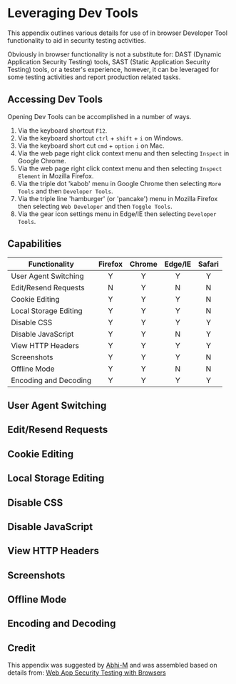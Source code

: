 # Leveraging Dev Tools

This appendix outlines various details for use of in browser Developer Tool functionality to aid in security testing activities.

Obviously in browser functionality is not a substitute for: DAST (Dynamic Application Security Testing) tools, SAST (Static Application Security Testing) tools, or a tester's experience, however, it can be leveraged for some testing activities and report production related tasks.

## Accessing Dev Tools

Opening Dev Tools can be accomplished in a number of ways.

1. Via the keyboard shortcut `F12`.
2. Via the keyboard shortcut `ctrl` + `shift` + `i` on Windows.
3. Via the keyboard short cut `cmd` + `option` `i` on Mac.
4. Via the web page right click context menu and then selecting `Inspect` in Google Chrome.
5. Via the web page right click context menu and then selecting `Inspect Element` in Mozilla Firefox.
6. Via the triple dot 'kabob' menu in Google Chrome then selecting `More Tools` and then `Developer Tools`.
7. Via the triple line 'hamburger' (or 'pancake') menu in Mozilla Firefox then selecting `Web Developer` and then `Toggle Tools`.
8. Via the gear icon settings menu in Edge/IE then selecting `Developer Tools`.

## Capabilities

| Functionality         | Firefox | Chrome | Edge/IE | Safari |
|-----------------------|:-------:|:------:|:-------:|:------:|
| User Agent Switching  | Y       | Y      | Y       | Y      |
| Edit/Resend Requests  | N       | Y      | N       | N      |
| Cookie Editing        | Y       | Y      | Y       | N      |
| Local Storage Editing | Y       | Y      | Y       | N      |
| Disable CSS           | Y       | Y      | Y       | Y      |
| Disable JavaScript    | Y       | Y      | N       | Y      |
| View HTTP Headers     | Y       | Y      | Y       | Y      |
| Screenshots           | Y       | Y      | Y       | N      |
| Offline Mode          | Y       | Y      | N       | N      |
| Encoding and Decoding | Y       | Y      | Y       | Y      |

## User Agent Switching

## Edit/Resend Requests

## Cookie Editing

## Local Storage Editing

## Disable CSS

## Disable JavaScript

## View HTTP Headers

## Screenshots

## Offline Mode

## Encoding and Decoding

## Credit

This appendix was suggested by [Abhi-M](https://github.com/Abhi-M) and was assembled based on details from: [Web App Security Testing with Browsers](https://getmantra.com/web-app-security-testing-with-browsers/)